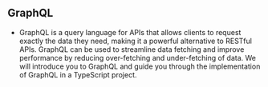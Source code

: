 ## GraphQL

- GraphQL is a query language for APIs that allows clients to request exactly the data they need, making it a powerful alternative to RESTful APIs. GraphQL can be used to streamline data fetching and improve performance by reducing over-fetching and under-fetching of data. We will introduce you to GraphQL and guide you through the implementation of GraphQL in a TypeScript project.
